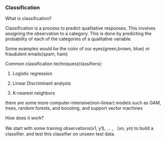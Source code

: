 ### Classification

What is classification?

Classification is a process to predict qualitative responses. This involves assigning the observation to a category. This is done by predicting the probability of each of the categories of a qualitative variable.

Some examples would be the color of our eyes{green,brown, blue} or fraudulent emails{spam, ham}

Common classification techniques(classifiers):

1. Logistic regression

2. Linear Discriminant analysis

3. K-nearest neighbors

there are some more computer-intensive(non-linear) models such as GAM, trees, random forests, and boosting, and support vector machines

How does it work?

We start with some training observations(x1, y1), ... , （xn, yn) to build a classifier.
and test this classifier on unseen test data.

